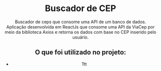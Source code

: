 
<h1 align="center">Buscador de CEP</h1>

<div align="center">
  <p>
    Buscador de ceps que consome uma API de um banco de dados.
    <br>
    Aplicação desenvolvida em ReactJs que consome uma API da ViaCep por meio da biblioteca Axios e retorna os dados com base no CEP inserido pelo usuário.
  </p>
  
  <h2>O que foi utilizado no projeto:</h2>
  
  <ul>
    <li>Ttt</li>
  </ul>
</div>


